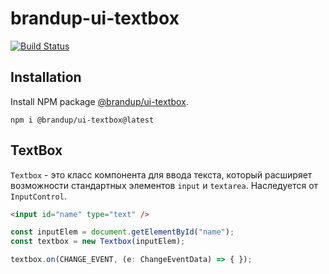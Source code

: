# brandup-ui-textbox

[![Build Status](https://dev.azure.com/brandup/BrandUp%20Core/_apis/build/status%2FBrandUp%2Fbrandup-ui-kit?branchName=master)]()

## Installation

Install NPM package [@brandup/ui-textbox](https://www.npmjs.com/package/@brandup/ui-textbox).

```
npm i @brandup/ui-textbox@latest
```

## TextBox

`Textbox` - это класс компонента для ввода текста, который расширяет возможности стандартных элементов `input` и `textarea`.
Наследуется от `InputControl`.

```html
<input id="name" type="text" />
```

```TypeScript
const inputElem = document.getElementById("name");
const textbox = new Textbox(inputElem);

textbox.on(CHANGE_EVENT, (e: ChangeEventData) => { });
```